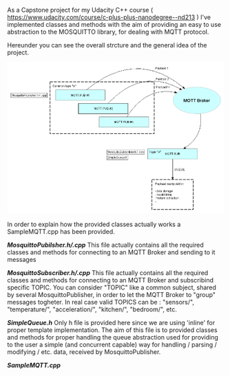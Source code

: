 As a Capstone project for my Udacity C++ course ( https://www.udacity.com/course/c-plus-plus-nanodegree--nd213 ) 
I've implemented classes and methods with the aim of providing an easy to use abstraction to the MOSQUITTO library, for dealing with MQTT protocol.

Hereunder you can see the overall strcture and the general idea of the project.

![Structure](/structure.gif)

In order to explain how the provided classes actually works a SampleMQTT.cpp has been provided.

_**MosquittoPubilsher.h/.cpp**_
This file actually contains all the required classes and methods for connecting to an MQTT Broker and sending to it messages

_**MosquittoSubscriber.h/.cpp**_
This file actually contains all the required classes and methods for connecting to an MQTT Broker and subscribind specific TOPIC.
You can consider "TOPIC" like a common subject, shared by several MosquittoPublisher, in order to let the MQTT Broker to "group" messages togheter.
In real case valid TOPICS can be : "sensors/", "temperature/", "acceleration/", "kitchen/", "bedroom/", etc.

_**SimpleQueue.h**_
Only h file is provided here since we are using 'inline' for proper template implementation. The aim of this file is to provided classes and methods
for proper handling the queue abstraction used for providing to the user a simple (and concurrent capable) way for handling / parsing / modifying / etc. 
data, received by MosquittoPublisher.

_**SampleMQTT.cpp**_
